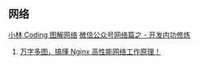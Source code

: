 ## 网络

[小林 Coding 图解网络](https://mp.weixin.qq.com/mp/appmsgalbum?action=getalbum&album_id=1337204681134751744&__biz=MzUxODAzNDg4NQ==#wechat_redirect)
[微信公众号网络篇之 - 开发内功修炼](https://mp.weixin.qq.com/mp/appmsgalbum?__biz=MjM5Njg5NDgwNA==&action=getalbum&album_id=1532487451997454337&scene=173&from_msgid=2247485995&from_itemidx=1&count=3&nolastread=1#wechat_redirect)

1. [万字多图，搞懂 Nginx 高性能网络工作原理！](https://mp.weixin.qq.com/s/AX6Fval8RwkgzptdjlU5kg)
